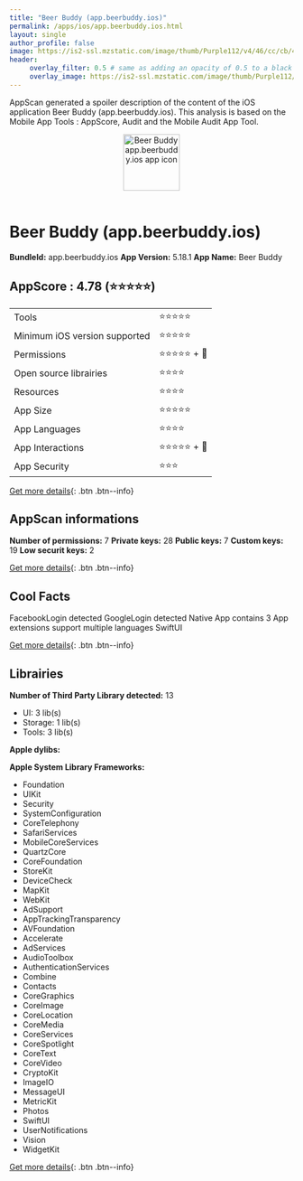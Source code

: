 ```yaml
---
title: "Beer Buddy (app.beerbuddy.ios)"
permalink: /apps/ios/app.beerbuddy.ios.html
layout: single
author_profile: false
image: https://is2-ssl.mzstatic.com/image/thumb/Purple112/v4/46/cc/cb/46cccb37-26f4-05fb-79ef-18c1a4dffb70/AppIcon-0-1x_U007emarketing-0-6-0-sRGB-85-220.png/512x512bb.jpg
header: 
     overlay_filter: 0.5 # same as adding an opacity of 0.5 to a black background
     overlay_image: https://is2-ssl.mzstatic.com/image/thumb/Purple112/v4/46/cc/cb/46cccb37-26f4-05fb-79ef-18c1a4dffb70/AppIcon-0-1x_U007emarketing-0-6-0-sRGB-85-220.png/512x512bb.jpg
---
```

AppScan generated a spoiler description of the content of the iOS application Beer Buddy (app.beerbuddy.ios). This analysis is based on the Mobile App Tools : AppScore, Audit and the Mobile Audit App Tool.

  
  
<div style="text-align: center;"><img src="https://is2-ssl.mzstatic.com/image/thumb/Purple112/v4/46/cc/cb/46cccb37-26f4-05fb-79ef-18c1a4dffb70/AppIcon-0-1x_U007emarketing-0-6-0-sRGB-85-220.png/512x512bb.jpg" width="100" height="100" alt="Beer Buddy app.beerbuddy.ios app icon"></div></br>
  
# Beer Buddy (app.beerbuddy.ios)

**BundleId:** app.beerbuddy.ios
**App Version:** 5.18.1
**App Name:** Beer Buddy


## AppScore : 4.78 (⭐️⭐️⭐️⭐️⭐️) 

<table>
<tr><td> Tools </td><td> ⭐️⭐️⭐️⭐️⭐️ </td></tr>
<tr><td> Minimum iOS version supported </td><td> ⭐️⭐️⭐️⭐️⭐️ </td></tr>
<tr><td> Permissions </td><td> ⭐️⭐️⭐️⭐️⭐️ + 🌟 </td></tr>
<tr><td> Open source librairies </td><td> ⭐️⭐️⭐️⭐️ </td></tr>
<tr><td> Resources </td><td> ⭐️⭐️⭐️⭐️ </td></tr>
<tr><td> App Size </td><td> ⭐️⭐️⭐️⭐️⭐️ </td></tr>
<tr><td> App Languages </td><td> ⭐️⭐️⭐️⭐️ </td></tr>
<tr><td> App Interactions </td><td> ⭐️⭐️⭐️⭐️⭐️ + 🌟 </td></tr>
<tr><td> App Security </td><td> ⭐️⭐️⭐️ </td></tr>
</table>

[Get more details](/pricing.html){: .btn .btn--info}  
  
## AppScan informations 

**Number of permissions:** 7
**Private keys:** 28
**Public keys:** 7
**Custom keys:** 19
**Low securit keys:** 2
  
[Get more details](/pricing.html){: .btn .btn--info}

## Cool Facts

FacebookLogin detected
GoogleLogin detected
Native App
contains 3 App extensions
support multiple languages
SwiftUI
  
[Get more details](/pricing.html){: .btn .btn--info}

## Librairies 
**Number of Third Party Library detected:** 13
- UI: 3 lib(s)
- Storage: 1 lib(s)
- Tools: 3 lib(s)

**Apple dylibs:**


**Apple System Library Frameworks:**
- Foundation
- UIKit
- Security
- SystemConfiguration
- CoreTelephony
- SafariServices
- MobileCoreServices
- QuartzCore
- CoreFoundation
- StoreKit
- DeviceCheck
- MapKit
- WebKit
- AdSupport
- AppTrackingTransparency
- AVFoundation
- Accelerate
- AdServices
- AudioToolbox
- AuthenticationServices
- Combine
- Contacts
- CoreGraphics
- CoreImage
- CoreLocation
- CoreMedia
- CoreServices
- CoreSpotlight
- CoreText
- CoreVideo
- CryptoKit
- ImageIO
- MessageUI
- MetricKit
- Photos
- SwiftUI
- UserNotifications
- Vision
- WidgetKit


  
[Get more details](/pricing.html){: .btn .btn--info}


